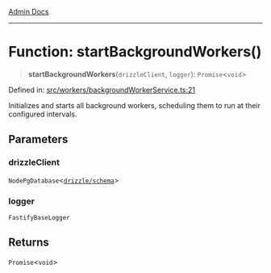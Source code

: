 [Admin Docs](/)

***

# Function: startBackgroundWorkers()

> **startBackgroundWorkers**(`drizzleClient`, `logger`): `Promise`\<`void`\>

Defined in: [src/workers/backgroundWorkerService.ts:21](https://github.com/Sourya07/talawa-api/blob/3df16fa5fb47e8947dc575f048aef648ae9ebcf8/src/workers/backgroundWorkerService.ts#L21)

Initializes and starts all background workers, scheduling them to run at their configured intervals.

## Parameters

### drizzleClient

`NodePgDatabase`\<[`drizzle/schema`](../../../drizzle/schema/README.md)\>

### logger

`FastifyBaseLogger`

## Returns

`Promise`\<`void`\>
